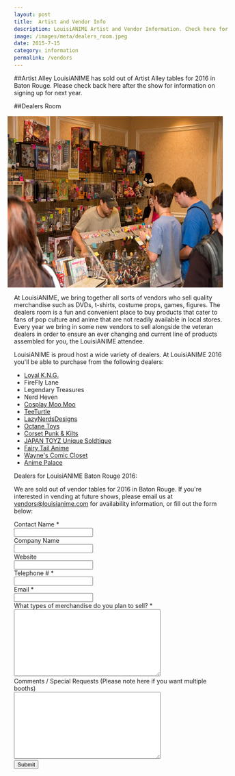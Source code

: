 ```yaml
---
layout: post
title:  Artist and Vendor Info
description: LouisiANIME Artist and Vendor Information. Check here for updates and information for our artist alley and dealers room, including how to purchase a booth and contact information.
image: /images/meta/dealers_room.jpeg
date: 2015-7-15
category: information
permalink: /vendors
---
```


##Artist Alley
LouisiANIME has sold out of Artist Alley tables for 2016 in Baton Rouge. Please check back here after the show for information on signing up for next year.

<!--
<p>Please read both this product description and our <a href="/tos">terms of service</a> carefully. An Artist Alley table at LouisiANIME comes with 1 table in the Artist Alley and one badge and will be hosted on the floor of the hotel. Up to 2 extra badges may be added for $30 each for a total of 3 badges. Register below:</p>
<ul>
	<li><a href="/artistalley"><b>Artist Alley Registration</b></a></li>
</ul>-->


##Dealers Room
<img src="/images/information/dealers_room.jpeg" alt="dealers room image" class="img-responsive" style="border:5px solid white; margin: 10px; float: right" width="600" height="400"/>

At LouisiANIME, we bring together all sorts of vendors who sell quality merchandise such as DVDs, t-shirts, costume props, games, figures.  The dealers room is a fun and convenient place to buy products that cater to fans of pop culture and anime that are not readily available in local stores.  Every year we bring in some new vendors to sell alongside the veteran dealers in order to ensure an ever changing and current line of products assembled for you, the LouisiANIME attendee.

LouisiANIME is proud host a wide variety of dealers. At LouisiANIME 2016 you'll be able to purchase from the following dealers:

* [Loyal K.N.G.](http://loyalkng.com/ "Loyal K.N.G.")
* FireFly Lane
* Legendary Treasures
* Nerd Heven
* [Cosplay Moo Moo](https://www.facebook.com/Cosplaymoomoo/ "Cosplay Moo Moo")
* [TeeTurtle](http://www.teeturtle.com/ "TeeTurtle")
* [LazyNerdsDesigns](http://LazyNerdsDesigns.com "LazyNerdsDesigns")
* [Octane Toys](http://www.octanetoys.com/zencart151/ "Octane Toys")
* [Corset Punk & Kilts](http://www.corsetpunk.com/ "Corset Punk & Kilts")
* [JAPAN TOYZ Unique Soldtique](http://www.uniquesoldtique.com/ "JAPAN TOYZ Unique Soldtique")
* [Fairy Tail Anime](http://facebook.com/fairytailstore "Fairy Tail Anime")
* [Wayne's Comic Closet](http://www.waynesanime.com/ "Wayne's Comic Closet")
* [Anime Palace](http://www.theanimepalace.com/ "Anime Palace")


Dealers for LouisiANIME Baton Rouge 2016:

We are sold out of vendor tables for 2016 in Baton Rouge. If you're interested in vending at future shows, please email us at <a href="mailto:vendors@louisianime.com">vendors@louisianime.com</a> for availability information, or fill out the form below:

<div class="row">
<div class="col-md-6 col-sm-6 col-xs-12">
<form action="http://www.louisianime.com/formtools/process.php" method="post">
<input type="hidden" name="form_tools_form_id" value="10"/>
 <div class="form-group" id="div_contact_name">
  <label class="control-label requiredField" for="contact_name">
   Contact Name
   <span class="asteriskField">
    *
   </span>
  </label>
  <div class="controls ">
   <input class="form-control" id="contact_name" name="contact_name" type="text"/>
  </div>
 </div>
 <div class="form-group" id="div_company_name">
  <label class="control-label " for="company_name">
   Company Name
  </label>
  <div class="controls ">
   <input class="form-control" id="company_name" name="company_name" type="text"/>
  </div>
 </div>
 <div class="form-group" id="div_company_name">
  <label class="control-label " for="website">
   Website
  </label>
  <div class="controls ">
   <input class="form-control" id="website" name="website" type="text"/>
  </div>
 </div>
 <div class="form-group" id="div_tel">
  <label class="control-label requiredField" for="tel">
   Telephone #
   <span class="asteriskField">
    *
   </span>
  </label>
  <div class="controls ">
   <input class="form-control" id="tel" name="tel" type="text"/>
  </div>
 </div>
 <div class="form-group" id="div_email">
  <label class="control-label requiredField" for="email">
   Email
   <span class="asteriskField">
    *
   </span>
  </label>
  <div class="controls ">
   <input class="form-control" id="email" name="email" type="text"/>
  </div>
 </div>
 <div class="form-group" id="div_merch">
  <label class="control-label requiredField" for="merch">
   What types of merchandise do you plan to sell?
   <span class="asteriskField">
    *
   </span>  
  </label>
  <div class="controls ">
   <textarea class="form-control" cols="40" id="merch" name="merch" rows="10"></textarea>
  </div>
 </div>
 <div class="form-group" id="div_special_requests">
  <label class="control-label " for="special_requests">
   Comments / Special Requests (Please note here if you want multiple booths)
  </label>
  <div class="controls ">
   <textarea class="form-control" cols="40" id="special_requests" name="special_requests" rows="10"></textarea>
  </div>
 </div>
 <div class="form-group">
  <div>
   <button class="btn btn-dark big" name="submit" type="submit">
    Submit
   </button>
  </div>
 </div>
</form>
</div>
</div>
